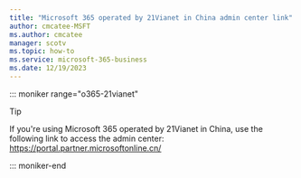 ```yaml
---
title: "Microsoft 365 operated by 21Vianet in China admin center link"
author: cmcatee-MSFT
ms.author: cmcatee
manager: scotv
ms.topic: how-to
ms.service: microsoft-365-business
ms.date: 12/19/2023
---
```


::: moniker range="o365-21vianet"

> [!TIP]
> If you're using Microsoft 365 operated by 21Vianet in China, use the following link to access the admin center: <a href="https://go.microsoft.com/fwlink/p/?linkid=513813" target="_blank">https://portal.partner.microsoftonline.cn/</a>

::: moniker-end
